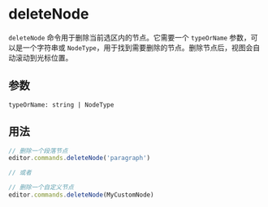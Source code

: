 # deleteNode

`deleteNode` 命令用于删除当前选区内的节点。它需要一个 `typeOrName` 参数，可以是一个字符串或 `NodeType`，用于找到需要删除的节点。删除节点后，视图会自动滚动到光标位置。

## 参数

```
typeOrName: string | NodeType
```

## 用法

```js
// 删除一个段落节点
editor.commands.deleteNode('paragraph')

// 或者

// 删除一个自定义节点
editor.commands.deleteNode(MyCustomNode)
```
